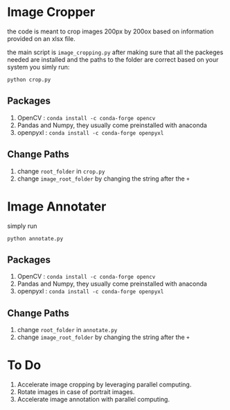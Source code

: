 # Image Cropper 

the code is meant to crop images 200px by 200ox based on information provided on an xlsx file. 

the main script is ``image_cropping.py`` after making sure that all the packeges needed are installed and the paths to the folder are correct based on your system you simly run: 

```
python crop.py
```

## Packages 

1. OpenCV : ``conda install -c conda-forge opencv``
2. Pandas and Numpy, they usually come preinstalled with anaconda
3. openpyxl : ``conda install -c conda-forge openpyxl``


## Change Paths 

1. change ``root_folder`` in ``crop.py`` 
2. change ``image_root_folder`` by changing the string after the ``+``


# Image Annotater 
simply run  

```
python annotate.py
```

## Packages 

1. OpenCV : ``conda install -c conda-forge opencv``
2. Pandas and Numpy, they usually come preinstalled with anaconda
3. openpyxl : ``conda install -c conda-forge openpyxl``


## Change Paths 

1. change ``root_folder`` in ``annotate.py`` 
2. change ``image_root_folder`` by changing the string after the ``+``


# To Do

1. Accelerate image cropping by leveraging parallel computing.
2. Rotate images in case of portrait images.
3. Accelerate image annotation with parallel computing.